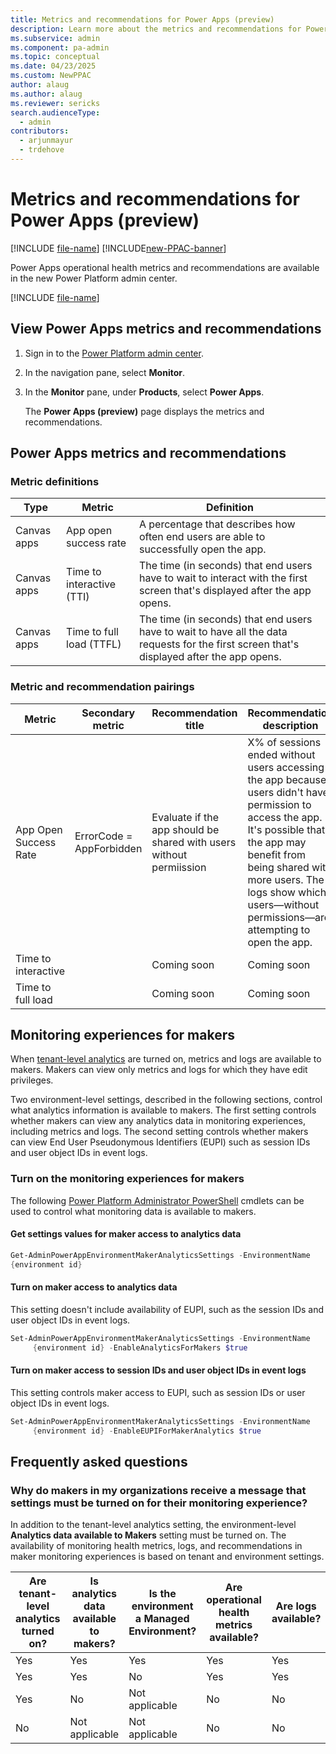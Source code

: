 ```yaml
---
title: Metrics and recommendations for Power Apps (preview)
description: Learn more about the metrics and recommendations for Power Apps.
ms.subservice: admin
ms.component: pa-admin
ms.topic: conceptual
ms.date: 04/23/2025
ms.custom: NewPPAC
author: alaug
ms.author: alaug
ms.reviewer: sericks
search.audienceType: 
  - admin
contributors:
  - arjunmayur
  - trdehove
---
```


# Metrics and recommendations for Power Apps (preview)

[!INCLUDE [file-name](~/../shared-content/shared/preview-includes/preview-banner.md)]
[!INCLUDE[new-PPAC-banner](~/includes/new-PPAC-banner.md)]

Power Apps operational health metrics and recommendations are available in the new Power Platform admin center.

[!INCLUDE [file-name](~/../shared-content/shared/preview-includes/preview-note-pp.md)]

## View Power Apps metrics and recommendations

 1. Sign in to the [Power Platform admin center](https://admin.powerplatform.microsoft.com/).
 1. In the navigation pane, select **Monitor**.
 1. In the **Monitor** pane, under **Products**, select **Power Apps**.

    The **Power Apps (preview)** page displays the metrics and recommendations.

## Power Apps metrics and recommendations

### Metric definitions
|Type | Metric | Definition |
|---|---|---|
|Canvas apps | App open success rate| A percentage that describes how often end users are able to successfully open the app. |
|Canvas apps| Time to interactive (TTI)| The time (in seconds) that end users have to wait to interact with the first screen that's displayed after the app opens. |
|Canvas apps| Time to full load (TTFL) | The time (in seconds) that end users have to wait to have all the data requests for the first screen that's displayed after the app opens. |


### Metric and recommendation pairings
| Metric | Secondary metric | Recommendation title | Recommendation description |
|---|---|---|---|
| App Open Success Rate | ErrorCode = AppForbidden | Evaluate if the app should be shared with users without permiission | X% of sessions ended without users accessing the app because users didn't have permission to access the app. It's possible that the app may benefit from being shared with more users. The logs show which users&mdash;without permissions&mdash;are attempting to open the app. |
| Time to interactive || Coming soon | Coming soon |
| Time to full load || Coming soon | Coming soon |

## Monitoring experiences for makers

When [tenant-level analytics](../tenant-level-analytics.md) are turned on, metrics and logs are available to makers. Makers can view only metrics and logs for which they have edit privileges. 

Two environment-level settings, described in the following sections, control what analytics information is available to makers. The first setting controls whether makers can view any analytics data in monitoring experiences, including metrics and logs. The second setting controls whether makers can view End User Pseudonymous Identifiers (EUPI) such as session IDs and user object IDs in event logs.

### Turn on the monitoring experiences for makers

The following [Power Platform Administrator PowerShell](https://www.powershellgallery.com/packages/Microsoft.PowerApps.Administration.PowerShell/2.0.200) cmdlets can be used to control what monitoring data is available to makers.

#### Get settings values for maker access to analytics data

```PowerShell
Get-AdminPowerAppEnvironmentMakerAnalyticsSettings -EnvironmentName
{environment id}
```

#### Turn on maker access to analytics data

This setting doesn't include availability of EUPI, such as the session IDs and user object IDs in event logs.

```PowerShell
Set-AdminPowerAppEnvironmentMakerAnalyticsSettings -EnvironmentName
     {environment id} -EnableAnalyticsForMakers $true
```

#### Turn on maker access to session IDs and user object IDs in event logs

This setting controls maker access to EUPI, such as session IDs or user object IDs in event logs.

```PowerShell
Set-AdminPowerAppEnvironmentMakerAnalyticsSettings -EnvironmentName
     {environment id} -EnableEUPIForMakerAnalytics $true
```

## Frequently asked questions

### Why do makers in my organizations receive a message that settings must be turned on for their monitoring experience?

In addition to the tenant-level analytics setting, the environment-level **Analytics data available to Makers** setting must be turned on. The availability of monitoring health metrics, logs, and recommendations in maker monitoring experiences is based on tenant and environment settings.

| Are tenant-level analytics turned on? | Is analytics data available to makers? | Is the environment a Managed Environment? | Are operational health metrics available? | Are logs available? | Are recommendations available? |
|---|---|---|---|---|---|
| Yes | Yes | Yes | Yes | Yes | Yes |
| Yes | Yes | No | Yes | Yes | No |
| Yes | No | Not applicable | No | No | No |
| No | Not applicable | Not applicable | No | No |No |

